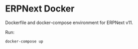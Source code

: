 # ERPNext Docker

Dockerfile and docker-compose environment for ERPNext v11.

Run:

    docker-compose up
